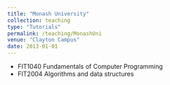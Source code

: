 ```yaml
---
title: "Monash University"
collection: teaching
type: "Tutorials"
permalink: /teaching/MonashUni
venue: "Clayton Campus"
date: 2013-01-01
---
```

* FIT1040 Fundamentals of Computer Programming
* FIT2004 Algorithms and data structures
